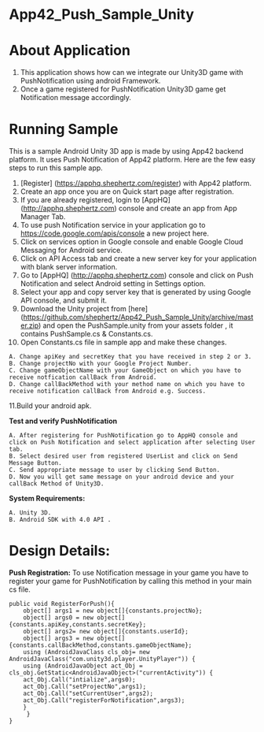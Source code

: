 App42_Push_Sample_Unity
=======================

# About Application

1. This application shows how can we integrate our Unity3D game with PushNotification using android Framework.
2. Once a game registered for PushNotification Unity3D game get Notification message accordingly.

# Running Sample

This is a sample Android Unity 3D app is made by using App42 backend platform. It uses Push Notification of App42 platform.
Here are the few easy steps to run this sample app.

1. [Register] (https://apphq.shephertz.com/register) with App42 platform.
2. Create an app once you are on Quick start page after registration.
3. If you are already registered, login to [AppHQ] (http://apphq.shephertz.com) console and create an app from App Manager Tab.
4. To use push Notification service in your application go to https://code.google.com/apis/console a new project here.
5. Click on services option in Google console and enable Google Cloud Messaging for Android service.
6. Click on API Access tab and create a new server key for your application with blank server information.
7. Go to [AppHQ] (http://apphq.shephertz.com) console and click on Push Notification and select Android setting in Settings option.
8. Select your app and copy server key that is generated by using Google API console, and submit it.
9. Download the Unity project from [here] (https://github.com/shephertz/App42_Push_Sample_Unity/archive/master.zip) and open the PushSample.unity from your assets folder , it contains PushSample.cs & Constants.cs.
10. Open Constants.cs file in sample app and make these changes.

```
A. Change apiKey and secretKey that you have received in step 2 or 3.
B. Change projectNo with your Google Project Number.
C. Change gameObjectName with your GameObject on which you have to receive notfication callBack from Android.
D. Change callBackMethod with your method name on which you have to receive notification callBack from Android e.g. Success.
```
11.Build your android apk.

__Test and verify PushNotification__
```
A. After registering for PushNotification go to AppHQ console and click on Push Notification and select application after selecting User tab.
B. Select desired user from registered UserList and click on Send Message Button.
C. Send appropriate message to user by clicking Send Button.
D. Now you will get same message on your android device and your callBack Method of Unity3D.
```

__System Requirements:__
```
A. Unity 3D.
B. Android SDK with 4.0 API .
```


# Design Details:

__Push Registration:__ To use Notification message in your game you have to register your game for PushNotification 
by calling this method in your main cs file.

```
public void RegisterForPush(){
	object[] args1 = new object[]{constants.projectNo};
	object[] args0 = new object[]{constants.apiKey,constants.secretKey};
	object[] args2= new object[]{constants.userId};
	object[] args3 = new object[]{constants.callBackMethod,constants.gameObjectName};
	using (AndroidJavaClass cls_obj= new AndroidJavaClass("com.unity3d.player.UnityPlayer")) {
	using (AndroidJavaObject act_Obj = cls_obj.GetStatic<AndroidJavaObject>("currentActivity")) {
	act_Obj.Call("intialize",args0);
	act_Obj.Call("setProjectNo",args1);
	act_Obj.Call("setCurrentUser",args2);
	act_Obj.Call("registerForNotification",args3);
	}
     }
}
```

